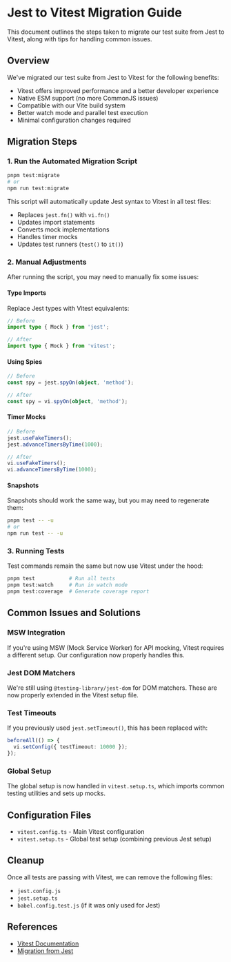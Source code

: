 # Jest to Vitest Migration Guide

This document outlines the steps taken to migrate our test suite from Jest to Vitest, along with tips for handling common issues.

## Overview

We've migrated our test suite from Jest to Vitest for the following benefits:

- Vitest offers improved performance and a better developer experience
- Native ESM support (no more CommonJS issues)
- Compatible with our Vite build system
- Better watch mode and parallel test execution
- Minimal configuration changes required

## Migration Steps

### 1. Run the Automated Migration Script

```bash
pnpm test:migrate
# or
npm run test:migrate
```

This script will automatically update Jest syntax to Vitest in all test files:
- Replaces `jest.fn()` with `vi.fn()`
- Updates import statements
- Converts mock implementations
- Handles timer mocks
- Updates test runners (`test()` to `it()`)

### 2. Manual Adjustments

After running the script, you may need to manually fix some issues:

#### Type Imports

Replace Jest types with Vitest equivalents:

```typescript
// Before
import type { Mock } from 'jest';

// After
import type { Mock } from 'vitest';
```

#### Using Spies

```typescript
// Before
const spy = jest.spyOn(object, 'method');

// After
const spy = vi.spyOn(object, 'method');
```

#### Timer Mocks

```typescript
// Before
jest.useFakeTimers();
jest.advanceTimersByTime(1000);

// After
vi.useFakeTimers();
vi.advanceTimersByTime(1000);
```

#### Snapshots

Snapshots should work the same way, but you may need to regenerate them:

```bash
pnpm test -- -u
# or
npm run test -- -u
```

### 3. Running Tests

Test commands remain the same but now use Vitest under the hood:

```bash
pnpm test           # Run all tests
pnpm test:watch     # Run in watch mode
pnpm test:coverage  # Generate coverage report
```

## Common Issues and Solutions

### MSW Integration

If you're using MSW (Mock Service Worker) for API mocking, Vitest requires a different setup. Our configuration now properly handles this.

### Jest DOM Matchers

We're still using `@testing-library/jest-dom` for DOM matchers. These are now properly extended in the Vitest setup file.

### Test Timeouts

If you previously used `jest.setTimeout()`, this has been replaced with:

```typescript
beforeAll(() => {
  vi.setConfig({ testTimeout: 10000 });
});
```

### Global Setup

The global setup is now handled in `vitest.setup.ts`, which imports common testing utilities and sets up mocks.

## Configuration Files

- `vitest.config.ts` - Main Vitest configuration
- `vitest.setup.ts` - Global test setup (combining previous Jest setup)

## Cleanup

Once all tests are passing with Vitest, we can remove the following files:

- `jest.config.js`
- `jest.setup.ts`
- `babel.config.test.js` (if it was only used for Jest)

## References

- [Vitest Documentation](https://vitest.dev/)
- [Migration from Jest](https://vitest.dev/guide/migration.html) 